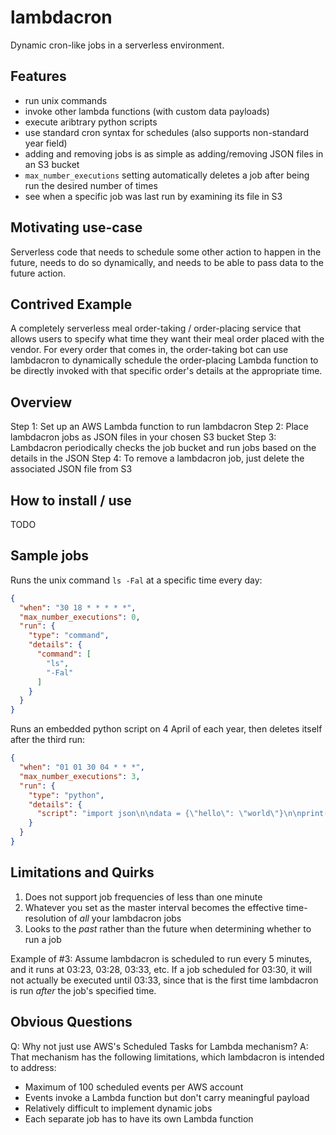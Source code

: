 lambdacron
===

Dynamic cron-like jobs in a serverless environment.


Features
---
* run unix commands
* invoke other lambda functions (with custom data payloads)
* execute aribtrary python scripts
* use standard cron syntax for schedules (also supports non-standard year field)
* adding and removing jobs is as simple as adding/removing JSON files in an S3 bucket
* `max_number_executions` setting automatically deletes a job after being run the desired number of times
* see when a specific job was last run by examining its file in S3


Motivating use-case
---
Serverless code that needs to schedule some other action to happen in the future, needs to do so dynamically, and needs to be able to pass data to the future action.


Contrived Example
---
A completely serverless meal order-taking / order-placing service that allows users to specify what time they want their meal order placed with the vendor. For every order that comes in, the order-taking bot can use lambdacron to dynamically schedule the order-placing Lambda function to be directly invoked with that specific order's details at the appropriate time.


Overview
---
Step 1: Set up an AWS Lambda function to run lambdacron
Step 2: Place lambdacron jobs as JSON files in your chosen S3 bucket
Step 3: Lambdacron periodically checks the job bucket and run jobs based on the details in the JSON
Step 4: To remove a lambdacron job, just delete the associated JSON file from S3


How to install / use
---
TODO

Sample jobs
---
Runs the unix command `ls -Fal` at a specific time every day:
```JSON
{
  "when": "30 18 * * * * *",
  "max_number_executions": 0,
  "run": {
    "type": "command",
    "details": {
      "command": [
        "ls",
        "-Fal"
      ]
    }
  }
}
```

Runs an embedded python script on 4 April of each year, then deletes itself after the third run:
```JSON
{
  "when": "01 01 30 04 * * *",
  "max_number_executions": 3,
  "run": {
    "type": "python",
    "details": {
      "script": "import json\n\ndata = {\"hello\": \"world\"}\n\nprint(json.dumps(data))\n\nfor x in range(1,10):\n    print(x)\n"
    }
  }
}

```


Limitations and Quirks
---
1. Does not support job frequencies of less than one minute
2. Whatever you set as the master interval becomes the effective time-resolution of *all* your lambdacron jobs
3. Looks to the *past* rather than the future when determining whether to run a job

Example of #3: Assume lambdacron is scheduled to run every 5 minutes, and it runs at 03:23, 03:28, 03:33, etc. If a job scheduled for 03:30, it will not actually be executed until 03:33, since that is the first time lambdacron is run *after* the job's specified time.


Obvious Questions
---
Q: Why not just use AWS's Scheduled Tasks for Lambda mechanism?
A: That mechanism has the following limitations, which lambdacron is intended to address:
   * Maximum of 100 scheduled events per AWS account
   * Events invoke a Lambda function but don't carry meaningful payload
   * Relatively difficult to implement dynamic jobs
   * Each separate job has to have its own Lambda function
